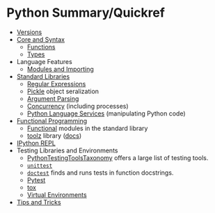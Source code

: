 Python Summary/Quickref
=======================

* [Versions](version.md)
* [Core and Syntax](language.md)
  * [Functions](functions.md)
  * [Types](types.md)
* Language Features
  * [Modules and Importing](import.md)
* [Standard Libraries](stdlib.md)
  * [Regular Expressions](regexp.md)
  * [Pickle](pickle.md) object seralization
  * [Argument Parsing](argparse.md)
  * [Concurrency](concurrency.md) (including processes)
  * [Python Language Services](ast.md) (manipulating Python code)
* [Functional Programming](functional.md)
  * [Functional] modules in the standard library
  * [toolz][toolz-pypy] library ([docs][toolz-docs])
* [IPython REPL](ipython.md)
* Testing Libraries and Environments
  * [PythonTestingToolsTaxonomy][PTTT] offers a large list of testing tools.
  * [`unittest`](test/unittest.md)
  * [`doctest`] finds and runs tests in function docstrings.
  * [Pytest](test/pytest.md)
  * [tox](test/tox.md)
  * [Virtual Environments](test/virtualenv.md)
* [Tips and Tricks](tricks.md)



[PTTT]: https://wiki.python.org/moin/PythonTestingToolsTaxonomy
[`doctest`]: https://docs.python.org/3/library/doctest.html
[functional]: https://docs.python.org/3/library/functional.html
[toolz-docs]: https://toolz.readthedocs.io/
[toolz-pypy]: https://pypi.python.org/pypi/toolz
